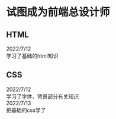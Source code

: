 # 试图成为前端总设计师
## HTML
2022/7/12<br>
学习了基础的html知识
## CSS
2022/7/12<br>
学习了字体、背景部分有关知识<br>
2022/7/13<br>
把基础的css学了
